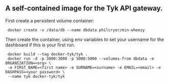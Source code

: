 ## A self-contained image for the Tyk API gateway.
First create a persistent volume container:

     docker create -v /data/db --name dbdata philcryer/min-wheezy

Then create the container, using env variables to set your username for the dashboard
if this is your first run.

     docker build --tag docker-tyk/tyk .
     docker run -d -p 3000:3000 -p 5000:5000 --volumes-from dbdata -e ORGANIZATION=<org> \
     -e FIRST_NAME=<first name> -e SURNAME=<surname> -e EMAIL=<email> -e DASHPASS=<your password> \
     --name tyk docker-tyk/tyk
